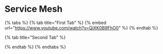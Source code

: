 # Service Mesh



{% tabs %}
{% tab title="First Tab" %}
{% embed url="https://www.youtube.com/watch?v=QiXK0B9FhO0" %}
{% endtab %}

{% tab title="Second Tab" %}

{% endtab %}
{% endtabs %}


